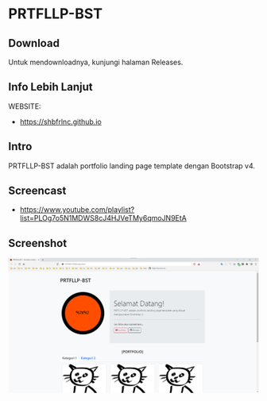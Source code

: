 # PRTFLLP-BST

## Download

Untuk mendownloadnya, kunjungi halaman Releases.

## Info Lebih Lanjut

WEBSITE:

- https://shbfrlnc.github.io

## Intro

PRTFLLP-BST adalah portfolio landing page template dengan Bootstrap v4.

## Screencast

- https://www.youtube.com/playlist?list=PLOg7o5N1MDWS8cJ4HJVeTMy6qmoJN9EtA

## Screenshot

![ScreenShot](assets/PRTFLLP-BST.png?raw=true)
